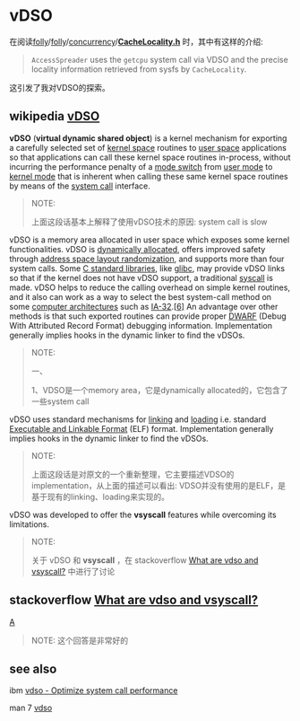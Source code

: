 # vDSO

在阅读[folly](https://github.com/facebook/folly)/[folly](https://github.com/facebook/folly/tree/main/folly)/[concurrency](https://github.com/facebook/folly/tree/main/folly/concurrency)/[**CacheLocality.h**](https://github.com/facebook/folly/blob/main/folly/concurrency/CacheLocality.h) 时，其中有这样的介绍: 

> `AccessSpreader` uses the `getcpu` system call via VDSO and the precise locality information retrieved from sysfs by `CacheLocality`.

这引发了我对VDSO的探索。

## wikipedia [vDSO](https://en.wikipedia.org/wiki/VDSO)

**vDSO** (**virtual dynamic shared object**) is a kernel mechanism for exporting a carefully selected set of [kernel space](https://en.wikipedia.org/wiki/Kernel_space) routines to [user space](https://en.wikipedia.org/wiki/User_space) applications so that applications can call these kernel space routines in-process, without incurring the performance penalty of a [mode switch](https://en.wikipedia.org/wiki/Mode_switch) from [user mode](https://en.wikipedia.org/wiki/User_mode) to [kernel mode](https://en.wikipedia.org/wiki/Kernel_mode) that is inherent when calling these same kernel space routines by means of the [system call](https://en.wikipedia.org/wiki/System_call) interface.

> NOTE: 
>
> 上面这段话基本上解释了使用vDSO技术的原因: system call is slow



vDSO is a memory area allocated in user space which exposes some kernel functionalities. vDSO is [dynamically allocated](https://en.wikipedia.org/wiki/Dynamic_allocation), offers improved safety through [address space layout randomization](https://en.wikipedia.org/wiki/Address_space_layout_randomization), and supports more than four system calls. Some [C standard libraries](https://en.wikipedia.org/wiki/C_standard_libraries), like [glibc](https://en.wikipedia.org/wiki/Glibc), may provide vDSO links so that if the kernel does not have vDSO support, a traditional [syscall](https://en.wikipedia.org/wiki/Syscall) is made. vDSO helps to reduce the calling overhead on simple kernel routines, and it also can work as a way to select the best system-call method on some [computer architectures](https://en.wikipedia.org/wiki/Computer_architectures) such as [IA-32](https://en.wikipedia.org/wiki/IA-32).[[6\]](https://en.wikipedia.org/wiki/VDSO#cite_note-6) An advantage over other methods is that such exported routines can provide proper [DWARF](https://en.wikipedia.org/wiki/DWARF) (Debug With Attributed Record Format) debugging information. Implementation generally implies hooks in the dynamic linker to find the vDSOs.

> NOTE: 
>
> 一、
>
> 1、VDSO是一个memory area，它是dynamically allocated的，它包含了一些system call

vDSO uses standard mechanisms for [linking](https://en.wikipedia.org/wiki/Linker_(computing)) and [loading](https://en.wikipedia.org/wiki/Loader_(computing)) i.e. standard [Executable and Linkable Format](https://en.wikipedia.org/wiki/Executable_and_Linkable_Format) (ELF) format. Implementation generally implies hooks in the dynamic linker to find the vDSOs.

> NOTE: 
>
> 上面这段话是对原文的一个重新整理，它主要描述VDSO的implementation，从上面的描述可以看出: VDSO并没有使用的是ELF，是基于现有的linking、loading来实现的。

vDSO was developed to offer the **vsyscall** features while overcoming its limitations.

> NOTE: 
>
> 关于 vDSO 和 **vsyscall** ，在 stackoverflow [What are vdso and vsyscall?](https://stackoverflow.com/questions/19938324/what-are-vdso-and-vsyscall) 中进行了讨论 

## stackoverflow [What are vdso and vsyscall?](https://stackoverflow.com/questions/19938324/what-are-vdso-and-vsyscall)



[A](https://stackoverflow.com/a/19942352/10173843)

> NOTE: 这个回答是非常好的



## see also

ibm [vdso - Optimize system call performance](https://www.ibm.com/docs/ja/linux-on-systems?topic=kp-vdso-3)

man 7 [vdso](https://man7.org/linux/man-pages/man7/vdso.7.html)